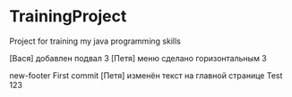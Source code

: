 # TrainingProject
Project for training my java programming skills


[Вася] добавлен подвал 3
[Петя] меню сделано горизонтальным 3

new-footer First commit
[Петя] изменён текст на главной странице
Test
123